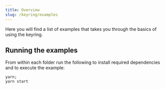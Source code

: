 ```yaml
---
title: Overview
slug: /keyring/examples
---
```


Here you will find a list of examples that takes you through the basics of using the keyring.

## Running the examples

From within each folder run the following to install required dependencies and to execute the example:

```shell
yarn;
yarn start
```

